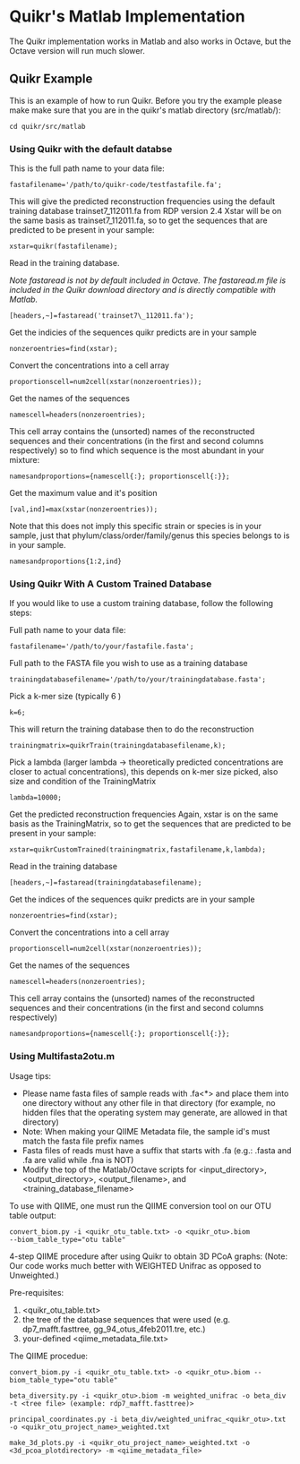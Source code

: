 # Quikr's Matlab Implementation #
The Quikr implementation works in Matlab and also works in Octave, but the
Octave version will run much slower.

## Quikr Example ##
This is an example of how to run Quikr. Before you try the example please make
make sure that you are in the quikr's matlab directory (src/matlab/):

    cd quikr/src/matlab

### Using Quikr with the default databse ###
This is the full path name to your data file:

    fastafilename='/path/to/quikr-code/testfastafile.fa';

This will give the predicted reconstruction frequencies using the default
training database trainset7\_112011.fa from RDP version 2.4 Xstar will be on the
same basis as trainset7\_112011.fa, so to get the sequences that are predicted
to be present in your sample:

    xstar=quikr(fastafilename);

Read in the training database.

_Note fastaread is not by default included in Octave. The fastaread.m file is
included in the Quikr download directory and is directly compatible with
Matlab._

    [headers,~]=fastaread('trainset7\_112011.fa');


Get the indicies of the sequences quikr predicts are in your sample

    nonzeroentries=find(xstar);

Convert the concentrations into a cell array

    proportionscell=num2cell(xstar(nonzeroentries));

Get the names of the sequences

    namescell=headers(nonzeroentries);

This cell array contains the (unsorted) names of the reconstructed sequences and
their concentrations (in the first and second columns respectively) so to find
which sequence is the most abundant in your mixture:

    namesandproportions={namescell{:}; proportionscell{:}};

Get the maximum value and it's position

    [val,ind]=max(xstar(nonzeroentries));

Note that this does not imply this specific strain or species is in your sample,
just that phylum/class/order/family/genus this species belongs to is in your
sample.

    namesandproportions{1:2,ind}

### Using Quikr With A Custom Trained Database ###
If you would like to use a custom training database, follow the following steps:

Full path name to your data file: 

    fastafilename='/path/to/your/fastafile.fasta';

Full path to the FASTA file you wish to use as a training database

    trainingdatabasefilename='/path/to/your/trainingdatabase.fasta';

Pick a k-mer size (typically 6 )

    k=6;

This will return the training database then to do the reconstruction

    trainingmatrix=quikrTrain(trainingdatabasefilename,k);

Pick a lambda (larger lambda -> theoretically predicted concentrations are
closer to actual concentrations), this depends on k-mer size picked, also size
and condition of the TrainingMatrix

    lambda=10000;

Get the predicted reconstruction frequencies
Again, xstar is on the same basis as the TrainingMatrix, so to get the sequences
that are predicted to be present in your sample:

    xstar=quikrCustomTrained(trainingmatrix,fastafilename,k,lambda);

Read in the training database

    [headers,~]=fastaread(trainingdatabasefilename);

Get the indices of the sequences quikr predicts are in your sample

    nonzeroentries=find(xstar);

Convert the concentrations into a cell array

    proportionscell=num2cell(xstar(nonzeroentries));

Get the names of the sequences

    namescell=headers(nonzeroentries);

This cell array contains the (unsorted) names of the reconstructed sequences and
their concentrations (in the first and second columns respectively)

    namesandproportions={namescell{:}; proportionscell{:}};
    
### Using Multifasta2otu.m ###

Usage tips:
* Please name fasta files of sample reads with <sample id>.fa<*> and place them
  into one directory without any other file in that directory (for example, no
  hidden files that the operating system may generate, are allowed in that
  directory)
* Note: When making your QIIME Metadata file, the sample id's must match the
  fasta file prefix names
* Fasta files of reads must have a suffix that starts with .fa (e.g.: .fasta and
  .fa are valid while .fna is NOT)
* Modify the top of the Matlab/Octave scripts for \<input\_directory\>,
  \<output\_directory\>, \<output\_filename\>, and \<training\_database_filename\>

To use with QIIME, one must run the QIIME conversion tool on our OTU table
output:

    convert_biom.py -i <quikr_otu_table.txt> -o <quikr_otu>.biom
    --biom_table_type="otu table"


4-step QIIME procedure after using Quikr to obtain 3D PCoA graphs:
(Note: Our code works much better with WEIGHTED Unifrac as opposed to
Unweighted.)

Pre-requisites:
1. \<quikr\_otu\_table.txt\>
2. the tree of the database sequences that were used (e.g.  dp7\_mafft.fasttree,
   gg\_94\_otus\_4feb2011.tre, etc.)
3. your-defined \<qiime\_metadata\_file.txt>

The QIIME procedue:

    convert_biom.py -i <quikr_otu_table.txt> -o <quikr_otu>.biom --biom_table_type="otu table"
    
    beta_diversity.py -i <quikr_otu>.biom -m weighted_unifrac -o beta_div -t <tree file> (example: rdp7_mafft.fasttree)>

    principal_coordinates.py -i beta_div/weighted_unifrac_<quikr_otu>.txt -o <quikr_otu_project_name>_weighted.txt
    
    make_3d_plots.py -i <quikr_otu_project_name>_weighted.txt -o <3d_pcoa_plotdirectory> -m <qiime_metadata_file>
